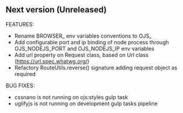 ## Next version (Unreleased)

FEATURES:

  - Rename BROWSER_ env variables conventions to OJS_
  - Add configurable port and ip binding of node process through OJS_NODEJS_PORT and OJS_NODEJS_IP env variables
  - Add url property on Request class, based on Url class (https://url.spec.whatwg.org/)
  - Refactory RouteUtils.reverse() signature adding request object as required

BUG FIXES:

  - cssnano is not running on ojs:styles gulp task
  - uglifyjs is not running on development gulp tasks pipeline

